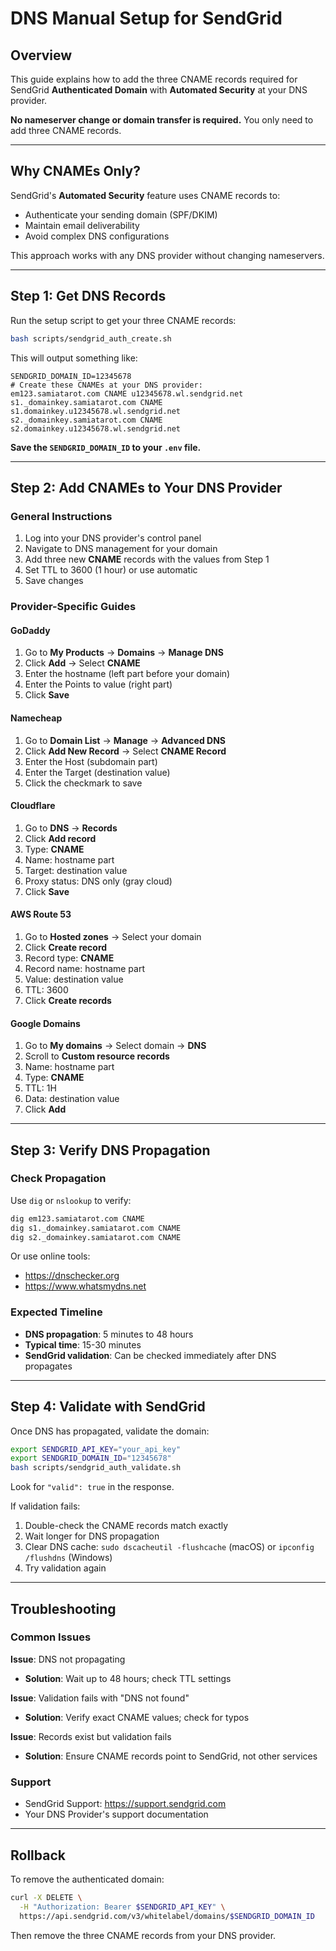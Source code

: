 # DNS Manual Setup for SendGrid

## Overview

This guide explains how to add the three CNAME records required for SendGrid **Authenticated Domain** with **Automated Security** at your DNS provider.

**No nameserver change or domain transfer is required.** You only need to add three CNAME records.

---

## Why CNAMEs Only?

SendGrid's **Automated Security** feature uses CNAME records to:
- Authenticate your sending domain (SPF/DKIM)
- Maintain email deliverability
- Avoid complex DNS configurations

This approach works with any DNS provider without changing nameservers.

---

## Step 1: Get DNS Records

Run the setup script to get your three CNAME records:

```bash
bash scripts/sendgrid_auth_create.sh
```

This will output something like:

```
SENDGRID_DOMAIN_ID=12345678
# Create these CNAMEs at your DNS provider:
em123.samiatarot.com CNAME u12345678.wl.sendgrid.net
s1._domainkey.samiatarot.com CNAME s1.domainkey.u12345678.wl.sendgrid.net
s2._domainkey.samiatarot.com CNAME s2.domainkey.u12345678.wl.sendgrid.net
```

**Save the `SENDGRID_DOMAIN_ID` to your `.env` file.**

---

## Step 2: Add CNAMEs to Your DNS Provider

### General Instructions

1. Log into your DNS provider's control panel
2. Navigate to DNS management for your domain
3. Add three new **CNAME** records with the values from Step 1
4. Set TTL to 3600 (1 hour) or use automatic
5. Save changes

### Provider-Specific Guides

#### GoDaddy
1. Go to **My Products** → **Domains** → **Manage DNS**
2. Click **Add** → Select **CNAME**
3. Enter the hostname (left part before your domain)
4. Enter the Points to value (right part)
5. Click **Save**

#### Namecheap
1. Go to **Domain List** → **Manage** → **Advanced DNS**
2. Click **Add New Record** → Select **CNAME Record**
3. Enter the Host (subdomain part)
4. Enter the Target (destination value)
5. Click the checkmark to save

#### Cloudflare
1. Go to **DNS** → **Records**
2. Click **Add record**
3. Type: **CNAME**
4. Name: hostname part
5. Target: destination value
6. Proxy status: DNS only (gray cloud)
7. Click **Save**

#### AWS Route 53
1. Go to **Hosted zones** → Select your domain
2. Click **Create record**
3. Record type: **CNAME**
4. Record name: hostname part
5. Value: destination value
6. TTL: 3600
7. Click **Create records**

#### Google Domains
1. Go to **My domains** → Select domain → **DNS**
2. Scroll to **Custom resource records**
3. Name: hostname part
4. Type: **CNAME**
5. TTL: 1H
6. Data: destination value
7. Click **Add**

---

## Step 3: Verify DNS Propagation

### Check Propagation

Use `dig` or `nslookup` to verify:

```bash
dig em123.samiatarot.com CNAME
dig s1._domainkey.samiatarot.com CNAME
dig s2._domainkey.samiatarot.com CNAME
```

Or use online tools:
- https://dnschecker.org
- https://www.whatsmydns.net

### Expected Timeline

- **DNS propagation**: 5 minutes to 48 hours
- **Typical time**: 15-30 minutes
- **SendGrid validation**: Can be checked immediately after DNS propagates

---

## Step 4: Validate with SendGrid

Once DNS has propagated, validate the domain:

```bash
export SENDGRID_API_KEY="your_api_key"
export SENDGRID_DOMAIN_ID="12345678"
bash scripts/sendgrid_auth_validate.sh
```

Look for `"valid": true` in the response.

If validation fails:
1. Double-check the CNAME records match exactly
2. Wait longer for DNS propagation
3. Clear DNS cache: `sudo dscacheutil -flushcache` (macOS) or `ipconfig /flushdns` (Windows)
4. Try validation again

---

## Troubleshooting

### Common Issues

**Issue**: DNS not propagating
- **Solution**: Wait up to 48 hours; check TTL settings

**Issue**: Validation fails with "DNS not found"
- **Solution**: Verify exact CNAME values; check for typos

**Issue**: Records exist but validation fails
- **Solution**: Ensure CNAME records point to SendGrid, not other services

### Support

- SendGrid Support: https://support.sendgrid.com
- Your DNS Provider's support documentation

---

## Rollback

To remove the authenticated domain:

```bash
curl -X DELETE \
  -H "Authorization: Bearer $SENDGRID_API_KEY" \
  https://api.sendgrid.com/v3/whitelabel/domains/$SENDGRID_DOMAIN_ID
```

Then remove the three CNAME records from your DNS provider.